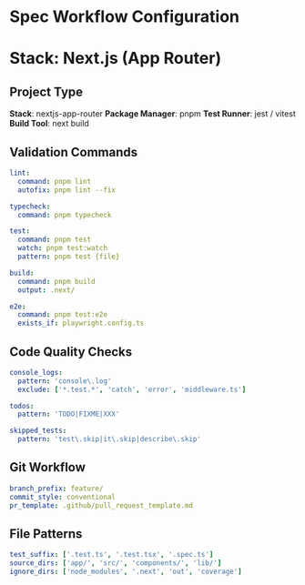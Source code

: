 # Spec Workflow Configuration
# Stack: Next.js (App Router)

## Project Type
**Stack**: nextjs-app-router
**Package Manager**: pnpm
**Test Runner**: jest / vitest
**Build Tool**: next build

## Validation Commands
```yaml
lint:
  command: pnpm lint
  autofix: pnpm lint --fix

typecheck:
  command: pnpm typecheck

test:
  command: pnpm test
  watch: pnpm test:watch
  pattern: pnpm test {file}

build:
  command: pnpm build
  output: .next/

e2e:
  command: pnpm test:e2e
  exists_if: playwright.config.ts
```

## Code Quality Checks
```yaml
console_logs:
  pattern: 'console\.log'
  exclude: ['*.test.*', 'catch', 'error', 'middleware.ts']

todos:
  pattern: 'TODO|FIXME|XXX'

skipped_tests:
  pattern: 'test\.skip|it\.skip|describe\.skip'
```

## Git Workflow
```yaml
branch_prefix: feature/
commit_style: conventional
pr_template: .github/pull_request_template.md
```

## File Patterns
```yaml
test_suffix: ['.test.ts', '.test.tsx', '.spec.ts']
source_dirs: ['app/', 'src/', 'components/', 'lib/']
ignore_dirs: ['node_modules', '.next', 'out', 'coverage']
```
